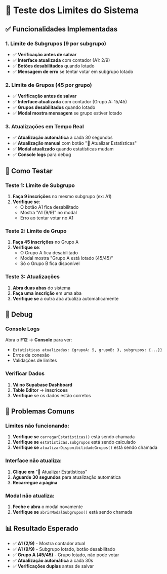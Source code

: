 # 🧪 Teste dos Limites do Sistema

## ✅ Funcionalidades Implementadas

### 1. Limite de Subgrupos (9 por subgrupo)
- ✅ **Verificação antes de salvar**
- ✅ **Interface atualizada** com contador (A1: 2/9)
- ✅ **Botões desabilitados** quando lotado
- ✅ **Mensagem de erro** se tentar votar em subgrupo lotado

### 2. Limite de Grupos (45 por grupo)
- ✅ **Verificação antes de salvar**
- ✅ **Interface atualizada** com contador (Grupo A: 15/45)
- ✅ **Grupos desabilitados** quando lotado
- ✅ **Modal mostra mensagem** se grupo estiver lotado

### 3. Atualizações em Tempo Real
- ✅ **Atualização automática** a cada 30 segundos
- ✅ **Atualização manual** com botão "🔄 Atualizar Estatísticas"
- ✅ **Modal atualizado** quando estatísticas mudam
- ✅ **Console logs** para debug

## 🧪 Como Testar

### Teste 1: Limite de Subgrupo
1. **Faça 9 inscrições** no mesmo subgrupo (ex: A1)
2. **Verifique se**:
   - O botão A1 fica desabilitado
   - Mostra "A1 (9/9)" no modal
   - Erro ao tentar votar no A1

### Teste 2: Limite de Grupo
1. **Faça 45 inscrições** no Grupo A
2. **Verifique se**:
   - O Grupo A fica desabilitado
   - Modal mostra "Grupo A está lotado (45/45)"
   - Só o Grupo B fica disponível

### Teste 3: Atualizações
1. **Abra duas abas** do sistema
2. **Faça uma inscrição** em uma aba
3. **Verifique se** a outra aba atualiza automaticamente

## 🔧 Debug

### Console Logs
Abra o **F12** → **Console** para ver:
- `Estatísticas atualizadas: {grupoA: 5, grupoB: 3, subgrupos: {...}}`
- Erros de conexão
- Validações de limites

### Verificar Dados
1. **Vá no Supabase Dashboard**
2. **Table Editor** → **inscricoes**
3. **Verifique** se os dados estão corretos

## 🚨 Problemas Comuns

### Limites não funcionando:
1. **Verifique se** `carregarEstatisticas()` está sendo chamada
2. **Verifique se** `estatisticas.subgrupos` está sendo calculado
3. **Verifique se** `atualizarDisponibilidadeGrupos()` está sendo chamada

### Interface não atualiza:
1. **Clique em** "🔄 Atualizar Estatísticas"
2. **Aguarde 30 segundos** para atualização automática
3. **Recarregue a página**

### Modal não atualiza:
1. **Feche e abra** o modal novamente
2. **Verifique se** `abrirModalSubgrupos()` está sendo chamada

## 📊 Resultado Esperado

- ✅ **A1 (2/9)** - Mostra contador atual
- ✅ **A1 (9/9)** - Subgrupo lotado, botão desabilitado
- ✅ **Grupo A (45/45)** - Grupo lotado, não pode votar
- ✅ **Atualização automática** a cada 30s
- ✅ **Verificações duplas** antes de salvar 